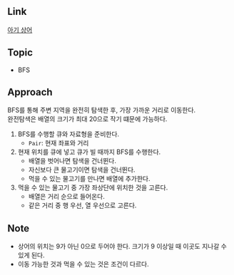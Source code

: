 ## Link
[아기 상어](https://www.acmicpc.net/problem/16236)

## Topic
- BFS

## Approach

BFS를 통해 주변 지역을 완전히 탐색한 후, 가장 가까운 거리로 이동한다.  
완전탐색은 배열의 크기가 최대 20으로 작기 떄문에 가능하다.

1. BFS를 수행할 큐와 자료형을 준비한다.
    - `Pair`: 현재 좌표와 거리
2. 현재 위치를 큐에 넣고 큐가 빌 때까지 BFS를 수행한다.
    - 배열을 벗어나면 탐색을 건너뛴다.
    - 자신보다 큰 물고기이면 탐색을 건너뛴다.
    - 먹을 수 있는 물고기를 만나면 배열에 추가한다.
3. 먹을 수 있는 물고기 중 가장 좌상단에 위치한 것을 고른다.
    - 배열은 거리 순으로 들어온다.
    - 같은 거리 중 행 우선, 열 우선으로 고른다.

## Note
- 상어의 위치는 9가 아닌 0으로 두어야 한다. 크기가 9 이상일 때 이곳도 지나갈 수 있게 된다.
- 이동 가능한 것과 먹을 수 있는 것은 조건이 다르다.
